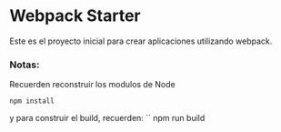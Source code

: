 # Webpack Starter

Este es el proyecto inicial para crear aplicaciones utilizando webpack.

### Notas:

Recuerden reconstruir los modulos de Node
```
npm install
```

y para construir el build, recuerden:
``
npm run build
```